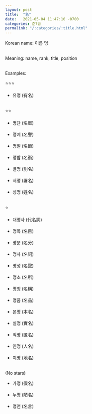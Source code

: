 ```yaml
---
layout: post
title:  "名"
date:   2021-05-04 11:47:10 -0700
categories: 준7급
permalink: "/:categories/:title.html"
---
```


Korean name: 이름 명 <br><br>

Meaning: name, rank, title, position <br><br>

Examples:

⭐⭐⭐
* 유명 (有名) <br><br>

⭐⭐
* 명단 (名單) <br><br>
* 명예 (名譽) <br><br>
* 명절 (名節) <br><br>
* 명함 (名銜) <br><br>
* 별명 (別名) <br><br>
* 서명 (署名) <br><br>
* 성명 (姓名) <br><br>

⭐
* 대명사 (代名詞) <br><br>
* 명목 (名目) <br><br>
* 명분 (名分) <br><br>
* 명사 (名詞) <br><br>
* 명성 (名聲) <br><br>
* 명소 (名所) <br><br>
* 명칭 (名稱) <br><br>
* 명품 (名品) <br><br>
* 본명 (本名) <br><br>
* 실명 (實名) <br><br>
* 익명 (匿名) <br><br>
* 인명 (人名) <br><br>
* 지명 (地名) <br><br>

(No stars)
* 가명 (假名) <br><br>
* 누명 (陋名) <br><br>
* 명언 (名言) <br><br>